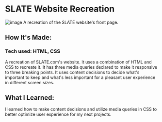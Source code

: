 # SLATE Website Recreation
![image](https://user-images.githubusercontent.com/69063454/95005261-e691ab80-05c3-11eb-81f1-e9a96d34414c.png)
A recreation of the SLATE website's front page.



## How It's Made:
### Tech used: HTML, CSS

A recreation of SLATE.com's website. It uses a combination of HTML and CSS to recreate it. It has three media queries declared to make it responsive to three breaking points. It uses content decisions to decide what's important to keep and what's less important for a pleasant user experience in different screen sizes.


## What I Learned:
I learned how to make content decisions and utilize media queries in CSS to better optimize user experience for my next projects.
